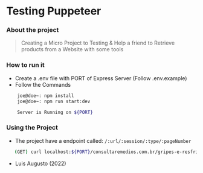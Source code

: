 # Testing Puppeteer


### **About the project**
> Creating a Micro Project to Testing & Help a friend to Retrieve products from a Website with some tools

### **How to run it**

- Create a .env file with PORT of Express Server (Follow .env.example)
- Follow the Commands

```bash
    joe@doe~: npm install
    joe@doe~: npm run start:dev

    Server is Running on ${PORT}

```

### Using the Project

- The project have a endpoint called: `/:url/:session/:type/:pageNumber`

```bash
   (GET) curl localhost:${PORT}/consultaremedios.com.br/gripes-e-resfriados/expectorante/2

```


- Luis Augusto (2022)